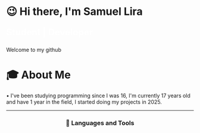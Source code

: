<h1>😉 Hi there, I'm Samuel Lira</h1>

<p style="color:#ffffff; font-size:24px;"><strong>Student | Developer
</strong></p>
<p>
Welcome to my github
</p>

<h1>🎓 About Me</h1>
• I've been studying programming since I was 16, I'm currently 17 years old and have 1 year in the field, I started doing my projects in 2025.

---

<h3 align="center">🚀 Languages and Tools</h3>

